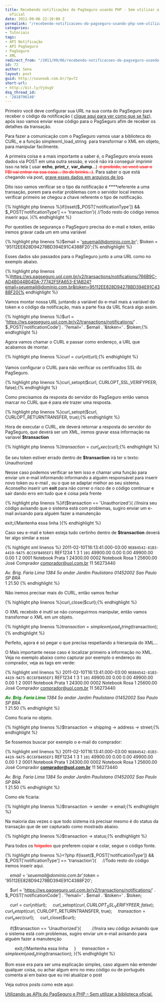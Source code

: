 ```yaml
---
title: Recebendo notificações do PagSeguro usando PHP - Sem utilizar a biblioteca
  oficial
date: 2011-09-06 22:10:00 Z
permalink: "/recebendo-notificacoes-do-pagseguro-usando-php-sem-utilizar-a-biblioteca-oficial/"
categories:
- Tutoriais
tags:
- API Notificação
- API PagSeguro
- PagSeguro
- XML
redirect_from: "/2011/09/06/recebendo-notificacoes-do-pagseguro-usando-php-sem-utilizar-a-biblioteca-oficial/"
id: 72
author: Sena
layout: post
guid: http://sounoob.com.br/?p=72
short-url:
- http://bit.ly/VjdsgV
dsq_thread_id:
- '2818796140'
---
```


Primeiro você deve configurar sua URL na sua conta do PagSeguro para receber o código da notificação ( <a href="./assets/uploads/2011/09/PagSeguro_UOL_Notificacao_de-transacoes_pagseguro_uol_com_br_integracao_notificacao_de_transacoes.jpg" target="_blank">clique aqui para ver como que se faz</a>),  após isso vamos enviar esse código para o PagSeguro afim de receber os detalhes da transação.<!--more-->

Para fazer a comunicação com o PagSeguro vamos usar a biblioteca do CURL, e a função simplexml\_load\_string  para transformar o XML em objeto, para manipular facilmente.

A primeira coisa e a mais importante a saber é, o PagSeguro envia esses dados via POST em uma outra sessão, e você não irá conseguir imprimir isso na tela ( usar **echo**, **print_r**, **var_dump**…) <span style="color: #ff0000;"><del> é proibido, se você usar o FBI vai entrar na sua casa… (to de brinks…)</del></span>. Para saber o que está chegando via post, <a title="Escrevendo um arquivo de texto, usando PHP" href="./escrevendo-um-arquivo-de-texto-usando-php/#recebendo-post" target="_blank">grave esses dados em arquivos de log</a>.
  
<a name="passo-a-passo"></a>
  
Dito isso vamos verificar se o tipo da notificação é ****referente a uma transação, porem para evitar problemas com o servidor local iremos verificar primeiro se chegou a chave referente o tipo de notificação.

{% highlight php linenos %}if(isset($_POST['notificationType']) && $_POST['notificationType'] == 'transaction'){
    //Todo resto do código iremos inserir aqui.
}{% endhighlight %} 

Por questões de segurança o PagSeguro precisa do e-mail e token, então iremos gravar cada um em uma variável

{% highlight php linenos %}$email = 'seuemail@dominio.com.br';
$token = '95112EE828D94278BD394E91C4388F20';{% endhighlight %} 

Esses dados são passados para o PagSeguro junto a uma URL como no exemplo abaixo.

{% highlight php linenos %}https://ws.pagseguro.uol.com.br/v2/transactions/notifications/766B9C-AD4B044B04DA-77742F5FA653-E1AB24?email=seuemail@dominio.com.br&token=95112EE828D94278BD394E91C4388F20{% endhighlight %} 

Vamos montar nossa URL juntando a variável do e-mail mais a variável do token e o código da notificação, mais a parte fixa da URL ficará algo assim.

{% highlight php linenos %}$url = 'https://ws.pagseguro.uol.com.br/v2/transactions/notifications/' . $_POST['notificationCode'] . '?email=' . $email . '&token=' . $token;{% endhighlight %} 

Agora vamos chamar o CURL e passar como endereço, a URL que acabamos de montar.

{% highlight php linenos %}$curl = curl_init($url);{% endhighlight %} 

Vamos configurar o CURL para não verificar os certificados SSL do PagSeguro.

{% highlight php linenos %}curl_setopt($curl, CURLOPT_SSL_VERIFYPEER, false);{% endhighlight %} 

Como precisamos da resposta do servidor do PagSeguro então vamos marcar no CURL que é para ele trazer uma resposta.

{% highlight php linenos %}curl_setopt($curl, CURLOPT_RETURNTRANSFER, true);{% endhighlight %} 

Hora de executar o CURL, ele deverá retornar a resposta do servidor do PagSeguro, que deverá ser um XML, iremos gravar essa informação na variavel **$transaction**

{% highlight php linenos %}$transaction= curl_exec($curl);{% endhighlight %} 

Se seu token estiver errado dentro de **$transaction** irá ter o texto: Unauthorized
  
Nesse caso podemos verificar se tem isso e chamar uma função para enviar um e-mail informando informando a alguém responsável para inserir novo token ou e-mail , ou o que se adaptar melhor ao seu sistema. Aconselho inserir um **exit** para não correr o risco de o código continuar e sair dando erro em tudo que é coisa pela frente

{% highlight php linenos %}if($transaction == 'Unauthorized'){
    //Insira seu código avisando que o sistema está com problemas, sugiro enviar um e-mail avisando para alguém fazer a manutenção 

   exit;//Mantenha essa linha
}{% endhighlight %}

Caso seu e-mail e token esteja tudo certinho dentro de **$transaction** deverá ter algo similar a esse

{% highlight xml linenos %}<?xml version="1.0" encoding="ISO-8859-1" standalone="yes"?>
	<transaction>
		<date>2011-02-10T16:13:41.000-03:00</date>
		<code>9E884542-81B3-4419-9A75-BCC6FB495EF1</code>
		<reference>REF1234</reference>
		<type>1</type>
		<status>3</status>
		<paymentMethod>
			<type>1</type>
			<code>101</code>
		</paymentMethod>
		<grossAmount>49900.00</grossAmount>
		<discountAmount>0.00</discountAmount>
		<feeAmount>0.00</feeAmount>
		<netAmount>49900.00</netAmount>
		<extraAmount>0.00</extraAmount>
		<installmentCount>1</installmentCount>
		<itemCount>2</itemCount>
		<items>
			<item>
				<id>0001</id>
				<description>Notebook Prata</description>
				<quantity>1</quantity>
				<amount>24300.00</amount>
			</item>
			<item>
				<id>0002</id>
				<description>Notebook Rosa</description>
				<quantity>1</quantity>
				<amount>25600.00</amount>
			</item>
		</items>
		<sender>
			<name>José Comprador</name>
			<email>comprador@uol.com.br</email>
			<phone>
				<areaCode>11</areaCode>
				<number>56273440</number>
			</phone>
		</sender>
		<shipping>
			<address>
				<street>Av. Brig. Faria Lima</street>
				<number>1384</number>
				<complement>5o andar</complement>
				<district>Jardim Paulistano</district>
				<postalCode>01452002</postalCode>
				<city>Sao Paulo</city>
				<state>SP</state>
				<country>BRA</country>
			</address>
			<type>1</type>
			<cost>21.50</cost>
		</shipping>
	</transaction>{% endhighlight %} 

Não iremos precisar mais do CURL, então vamos fechar

{% highlight php linenos %}curl_close($curl);{% endhighlight %} 

O XML recebido é inutil se não conseguirmos manipular, então vamos transformar o XML em um objeto.

{% highlight php linenos %}$transaction = simplexml_load_string($transaction);{% endhighlight %} 

Perfeito, agora é só pegar o que precisa respeitando a hierarquia do XML…

O Mais importante nesse caso é localizar primeiro a informação no XML. Veja no exemplo abaixo como capturar por exemplo o endereço do comprador, veja as tags em verde:

{% highlight xml linenos %}<?xml version="1.0" encoding="ISO-8859-1" standalone="yes"?>
	<strong><span style="color: #008000;"><transaction></span></strong>
		<date>2011-02-10T16:13:41.000-03:00</date>
		<code>9E884542-81B3-4419-9A75-BCC6FB495EF1</code>
		<reference>REF1234</reference>
		<type>1</type>
		<status>3</status>
		<paymentMethod>
			<type>1</type>
			<code>101</code>
		</paymentMethod>
		<grossAmount>49900.00</grossAmount>
		<discountAmount>0.00</discountAmount>
		<feeAmount>0.00</feeAmount>
		<netAmount>49900.00</netAmount>
		<extraAmount>0.00</extraAmount>
		<installmentCount>1</installmentCount>
		<itemCount>2</itemCount>
		<items>
			<item>
				<id>0001</id>
				<description>Notebook Prata</description>
				<quantity>1</quantity>
				<amount>24300.00</amount>
			</item>
			<item>
				<id>0002</id>
				<description>Notebook Rosa</description>
				<quantity>1</quantity>
				<amount>25600.00</amount>
			</item>
		</items>
		<sender>
			<name>José Comprador</name>
			<email>comprador@uol.com.br</email>
			<phone>
				<areaCode>11</areaCode>
				<number>56273440</number>
			</phone>
		</sender>
		<strong><span style="color: #008000;"><shipping></span></strong>
			<strong><span style="color: #008000;"> <address></span></strong>
                                <strong><span style="color: #008000;"> <street>Av. Brig. Faria Lima</street></span></strong>
				<number>1384</number>
				<complement>5o andar</complement>
				<district>Jardim Paulistano</district>
				<postalCode>01452002</postalCode>
				<city>Sao Paulo</city>
				<state>SP</state>
				<country>BRA</country>
			</address>
			<type>1</type>
			<cost>21.50</cost>
		</shipping>
	</transaction>{% endhighlight %} 

Como ficaria no objeto.

{% highlight php linenos %}$transaction -> shipping -> address -> street;{% endhighlight %} 

Se fossemos buscar por exemplo o e-mail do comprador:

{% highlight xml linenos %}<?xml version="1.0" encoding="ISO-8859-1" standalone="yes"?>
	<strong><span style="color: #008000;"><transaction></span></strong>
		<date>2011-02-10T16:13:41.000-03:00</date>
		<code>9E884542-81B3-4419-9A75-BCC6FB495EF1</code>
		<reference>REF1234</reference>
		<type>1</type>
		<status>3</status>
		<paymentMethod>
			<type>1</type>
			<code>101</code>
		</paymentMethod>
		<grossAmount>49900.00</grossAmount>
		<discountAmount>0.00</discountAmount>
		<feeAmount>0.00</feeAmount>
		<netAmount>49900.00</netAmount>
		<extraAmount>0.00</extraAmount>
		<installmentCount>1</installmentCount>
		<itemCount>2</itemCount>
		<items>
			<item>
				<id>0001</id>
				<description>Notebook Prata</description>
				<quantity>1</quantity>
				<amount>24300.00</amount>
			</item>
			<item>
				<id>0002</id>
				<description>Notebook Rosa</description>
				<quantity>1</quantity>
				<amount>25600.00</amount>
			</item>
		</items>
		<span style="color: #008000;"><strong><sender></strong></span>
			<name>José Comprador</name>
			<strong><span style="color: #008000;"><email>comprador@uol.com.br</email></span></strong>
			<phone>
				<areaCode>11</areaCode>
				<number>56273440</number>
			</phone>
		</sender>
		<shipping>
			<address>
				<street>Av. Brig. Faria Lima</street>
				<number>1384</number>
				<complement>5o andar</complement>
				<district>Jardim Paulistano</district>
				<postalCode>01452002</postalCode>
				<city>Sao Paulo</city>
				<state>SP</state>
				<country>BRA</country>
			</address>
			<type>1</type>
			<cost>21.50</cost>
		</shipping>
	</transaction>{% endhighlight %} 

Como ele ficaria:

{% highlight php linenos %}$transaction -> sender -> email;{% endhighlight %} 

Na maioria das vezes o que todo sistema irá precisar mesmo é do status da transação que de ser capturado como mostrado abaixo.

{% highlight php linenos %}$transaction -> status;{% endhighlight %} 

Para todos os <span style="color: #ff0000;"><del>folgados</del></span> que preferem copiar e colar, segue o código fonte.

{% highlight php linenos %}<?php
if(isset($_POST['notificationType']) && $_POST['notificationType'] == 'transaction'){
    //Todo resto do código iremos inserir aqui.

    $email = 'seuemail@dominio.com.br';
    $token = '95112EE828D94278BD394E91C4388F20';

    $url = 'https://ws.pagseguro.uol.com.br/v2/transactions/notifications/' . $_POST['notificationCode'] . '?email=' . $email . '&token=' . $token;

    $curl = curl_init($url);
    curl_setopt($curl, CURLOPT_SSL_VERIFYPEER, false);
    curl_setopt($curl, CURLOPT_RETURNTRANSFER, true);
    $transaction= curl_exec($curl);
    curl_close($curl);

    if($transaction == 'Unauthorized'){
        //Insira seu código avisando que o sistema está com problemas, sugiro enviar um e-mail avisando para alguém fazer a manutenção

        exit;//Mantenha essa linha
    }
    $transaction = simplexml_load_string($transaction);
}{% endhighlight %} 

Bom esse era para ser uma explicação simples, caso alguem não entender qualquer coisa, ou achar algum erro no meu código ou de português comenta ai em baixo que eu irei atualizar o post

Veja outros posts como este aqui:
  
[Utilizando as APIs do PagSeguro e PHP – Sem utilizar a biblioteca oficial.](./utilizando-as-apis-do-pagseguro-e-php-sem-utilizar-a-biblioteca-oficial/ "Utilizando as APIs do PagSeguro e PHP – Sem utilizar a biblioteca oficial.")